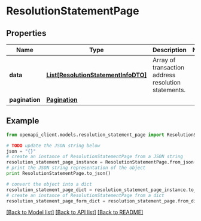 # ResolutionStatementPage


## Properties

Name | Type | Description | Notes
------------ | ------------- | ------------- | -------------
**data** | [**List[ResolutionStatementInfoDTO]**](ResolutionStatementInfoDTO.md) | Array of transaction address resolution statements. | 
**pagination** | [**Pagination**](Pagination.md) |  | 

## Example

```python
from openapi_client.models.resolution_statement_page import ResolutionStatementPage

# TODO update the JSON string below
json = "{}"
# create an instance of ResolutionStatementPage from a JSON string
resolution_statement_page_instance = ResolutionStatementPage.from_json(json)
# print the JSON string representation of the object
print ResolutionStatementPage.to_json()

# convert the object into a dict
resolution_statement_page_dict = resolution_statement_page_instance.to_dict()
# create an instance of ResolutionStatementPage from a dict
resolution_statement_page_form_dict = resolution_statement_page.from_dict(resolution_statement_page_dict)
```
[[Back to Model list]](../README.md#documentation-for-models) [[Back to API list]](../README.md#documentation-for-api-endpoints) [[Back to README]](../README.md)


